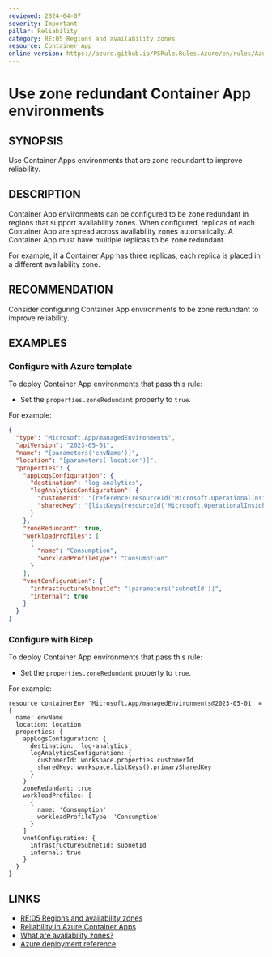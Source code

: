 ```yaml
---
reviewed: 2024-04-07
severity: Important
pillar: Reliability
category: RE:05 Regions and availability zones
resource: Container App
online version: https://azure.github.io/PSRule.Rules.Azure/en/rules/Azure.ContainerApp.AvailabilityZone/
---
```


# Use zone redundant Container App environments

## SYNOPSIS

Use Container Apps environments that are zone redundant to improve reliability.

## DESCRIPTION

Container App environments can be configured to be zone redundant in regions that support availability zones.
When configured, replicas of each Container App are spread across availability zones automatically.
A Container App must have multiple replicas to be zone redundant.

For example, if a Container App has three replicas, each replica is placed in a different availability zone.

## RECOMMENDATION

Consider configuring Container App environments to be zone redundant to improve reliability.

## EXAMPLES

### Configure with Azure template

To deploy Container App environments that pass this rule:

- Set the `properties.zoneRedundant` property to `true`.

For example:

```json
{
  "type": "Microsoft.App/managedEnvironments",
  "apiVersion": "2023-05-01",
  "name": "[parameters('envName')]",
  "location": "[parameters('location')]",
  "properties": {
    "appLogsConfiguration": {
      "destination": "log-analytics",
      "logAnalyticsConfiguration": {
        "customerId": "[reference(resourceId('Microsoft.OperationalInsights/workspaces', parameters('workspaceId')), '2022-10-01').customerId]",
        "sharedKey": "[listKeys(resourceId('Microsoft.OperationalInsights/workspaces', parameters('workspaceId')), '2022-10-01').primarySharedKey]"
      }
    },
    "zoneRedundant": true,
    "workloadProfiles": [
      {
        "name": "Consumption",
        "workloadProfileType": "Consumption"
      }
    ],
    "vnetConfiguration": {
      "infrastructureSubnetId": "[parameters('subnetId')]",
      "internal": true
    }
  }
}
```

### Configure with Bicep

To deploy Container App environments that pass this rule:

- Set the `properties.zoneRedundant` property to `true`.

For example:

```bicep
resource containerEnv 'Microsoft.App/managedEnvironments@2023-05-01' = {
  name: envName
  location: location
  properties: {
    appLogsConfiguration: {
      destination: 'log-analytics'
      logAnalyticsConfiguration: {
        customerId: workspace.properties.customerId
        sharedKey: workspace.listKeys().primarySharedKey
      }
    }
    zoneRedundant: true
    workloadProfiles: [
      {
        name: 'Consumption'
        workloadProfileType: 'Consumption'
      }
    ]
    vnetConfiguration: {
      infrastructureSubnetId: subnetId
      internal: true
    }
  }
}
```

<!-- external:avm avm/res/app/managed-environment zoneRedundant -->

## LINKS

- [RE:05 Regions and availability zones](https://learn.microsoft.com/azure/well-architected/reliability/regions-availability-zones)
- [Reliability in Azure Container Apps](https://learn.microsoft.com/azure/reliability/reliability-azure-container-apps#availability-zone-support)
- [What are availability zones?](https://learn.microsoft.com/azure/reliability/availability-zones-overview)
- [Azure deployment reference](https://learn.microsoft.com/azure/templates/microsoft.app/containerapps)
